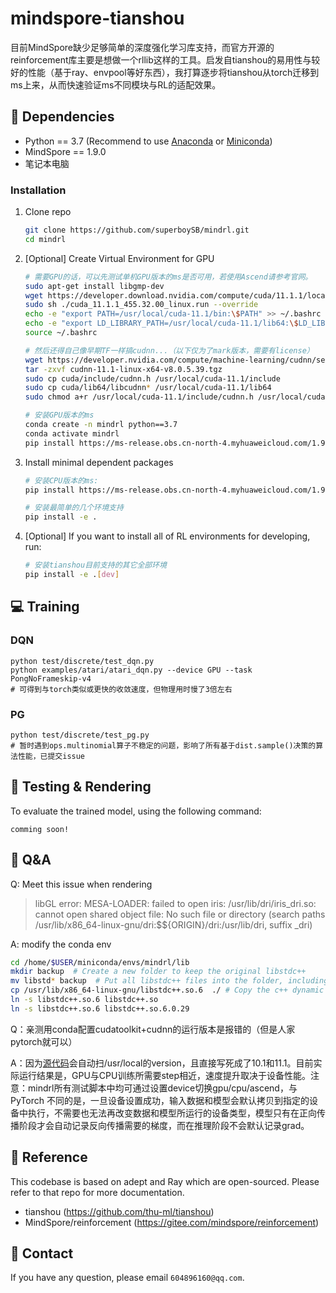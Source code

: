 # mindspore-tianshou
目前MindSpore缺少足够简单的深度强化学习库支持，而官方开源的reinforcement库主要是想做一个rllib这样的工具。启发自tianshou的易用性与较好的性能（基于ray、envpool等好东西），我打算逐步将tianshou从torch迁移到ms上来，从而快速验证ms不同模块与RL的适配效果。

## :wrench: Dependencies
- Python == 3.7 (Recommend to use [Anaconda](https://www.anaconda.com/download/#linux) or [Miniconda](https://docs.conda.io/en/latest/miniconda.html))
- MindSpore == 1.9.0
- 笔记本电脑
### Installation
1. Clone repo
    ```bash
    git clone https://github.com/superboySB/mindrl.git
    cd mindrl
    ```
   
2. [Optional] Create Virtual Environment for GPU
   
   ```sh
   # 需要GPU的话，可以先测试单机GPU版本的ms是否可用，若使用Ascend请参考官网。
   sudo apt-get install libgmp-dev
   wget https://developer.download.nvidia.com/compute/cuda/11.1.1/local_installers/cuda_11.1.1_455.32.00_linux.run
   sudo sh ./cuda_11.1.1_455.32.00_linux.run --override
   echo -e "export PATH=/usr/local/cuda-11.1/bin:\$PATH" >> ~/.bashrc
   echo -e "export LD_LIBRARY_PATH=/usr/local/cuda-11.1/lib64:\$LD_LIBRARY_PATH" >> ~/.bashrc
   source ~/.bashrc
   
   # 然后还得自己像早期TF一样搞cudnn...（以下仅为了mark版本，需要有license）
   wget https://developer.nvidia.com/compute/machine-learning/cudnn/secure/8.0.5/11.1_20201106/cudnn-11.1-linux-x64-v8.0.5.39.tgz
   tar -zxvf cudnn-11.1-linux-x64-v8.0.5.39.tgz
   sudo cp cuda/include/cudnn.h /usr/local/cuda-11.1/include
   sudo cp cuda/lib64/libcudnn* /usr/local/cuda-11.1/lib64
   sudo chmod a+r /usr/local/cuda-11.1/include/cudnn.h /usr/local/cuda-11.1/lib64/libcudnn*
   
   # 安装GPU版本的ms
   conda create -n mindrl python==3.7
   conda activate mindrl
   pip install https://ms-release.obs.cn-north-4.myhuaweicloud.com/1.9.0/MindSpore/gpu/x86_64/cuda-11.1/mindspore_gpu-1.9.0-cp37-cp37m-linux_x86_64.whl --trusted-host ms-release.obs.cn-north-4.myhuaweicloud.com -i https://pypi.tuna.tsinghua.edu.cn/simple
   ```
3. Install minimal dependent packages
    ```sh
    # 安装CPU版本的ms:
    pip install https://ms-release.obs.cn-north-4.myhuaweicloud.com/1.9.0/MindSpore/cpu/x86_64/mindspore-1.9.0-cp37-cp37m-linux_x86_64.whl --trusted-host ms-release.obs.cn-north-4.myhuaweicloud.com -i https://pypi.tuna.tsinghua.edu.cn/simple
    
    # 安装最简单的几个环境支持
    pip install -e . 
    ```
4. [Optional] If you want to install all of RL environments for developing, run:
	
	```sh
	# 安装tianshou目前支持的其它全部环境
	pip install -e .[dev]
	```


## :computer: Training
### DQN

```shell
python test/discrete/test_dqn.py
python examples/atari/atari_dqn.py --device GPU --task PongNoFrameskip-v4
# 可得到与torch类似或更快的收敛速度，但物理用时慢了3倍左右
```

### PG

```shell
python test/discrete/test_pg.py 
# 暂时遇到ops.multinomial算子不稳定的问题，影响了所有基于dist.sample()决策的算法性能，已提交issue
```

## :checkered_flag: Testing & Rendering
To evaluate the trained model, using the following command:
```
comming soon!
```

## :page_facing_up: Q&A
Q: Meet this issue when rendering
> libGL error: MESA-LOADER: failed to open iris: /usr/lib/dri/iris_dri.so: cannot open shared object file: No such file or directory (search paths /usr/lib/x86_64-linux-gnu/dri:\$${ORIGIN}/dri:/usr/lib/dri, suffix _dri)

A: modify the conda env

```sh
cd /home/$USER/miniconda/envs/mindrl/lib
mkdir backup  # Create a new folder to keep the original libstdc++
mv libstd* backup  # Put all libstdc++ files into the folder, including soft links
cp /usr/lib/x86_64-linux-gnu/libstdc++.so.6  ./ # Copy the c++ dynamic link library of the system here
ln -s libstdc++.so.6 libstdc++.so
ln -s libstdc++.so.6 libstdc++.so.6.0.29
```

Q：亲测用conda配置cudatoolkit+cudnn的运行版本是报错的（但是人家pytorch就可以）

A：因为[源代码](https://gitee.com/mindspore/mindspore/blob/master/mindspore/python/mindspore/run_check/_check_version.py)会自动扫/usr/local的version，且直接写死成了10.1和11.1。目前实际运行结果是，GPU与CPU训练所需要step相近，速度提升取决于设备性能。注意：mindrl所有测试脚本中均可通过设置device切换gpu/cpu/ascend，与 PyTorch 不同的是，一旦设备设置成功，输入数据和模型会默认拷贝到指定的设备中执行，不需要也无法再改变数据和模型所运行的设备类型，模型只有在正向传播阶段才会自动记录反向传播需要的梯度，而在推理阶段不会默认记录grad。

## :clap: Reference
This codebase is based on adept and Ray which are open-sourced. Please refer to that repo for more documentation.
- tianshou (https://github.com/thu-ml/tianshou)
- MindSpore/reinforcement (https://gitee.com/mindspore/reinforcement)

## :e-mail: Contact
If you have any question, please email `604896160@qq.com`.

​	
